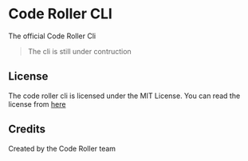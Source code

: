 # Code Roller CLI
The official Code Roller Cli

> The cli is still under contruction

## License
The code roller cli is licensed under the
MIT License. You can read the license from [here](README.md)

## Credits
Created by the Code Roller team